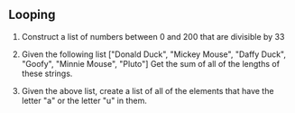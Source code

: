 
## Looping
1. Construct a list of numbers between 0 and 200 that are divisible by 33

2. Given the following list
["Donald Duck", "Mickey Mouse", "Daffy Duck", "Goofy", "Minnie Mouse", "Pluto"]
Get the sum of all of the lengths of these strings.

3. Given the above list, create a list of all of the elements that have the letter "a" or the letter "u" in them.
